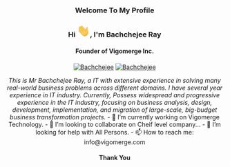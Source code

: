 <h3 align="center"> Welcome To My Profile </h3>
<p align="center">
<h3 align="center">Hi <img src="https://raw.githubusercontent.com/ABSphreak/ABSphreak/master/gifs/Hi.gif" width="30px">, I'm Bachchejee Ray</h3>
<h4 align="center">Founder of Vigomerge Inc.</h4>
<p align="center">
<a href="https://www.linkedin.com/in/bachchejee-ray-5b3457130/" target="blank"><img align="center" src="https://cdn.jsdelivr.net/npm/simple-icons@3.0.1/icons/linkedin.svg" alt="Bachchejee" height="30" width="40" /></a>
<a href="https://www.facebook.com/bachchejee.ray" target="blank"><img align="center" src="https://cdn.jsdelivr.net/npm/simple-icons@3.0.1/icons/facebook.svg" alt="Bachchejee" height="30" width="40" /></a>
</p>
</p>



<p align="center">
  <em> This is Mr Bachchejee Ray, a IT with extensive experience in solving many real-world business problems across different domains. I have several year experience in IT industry. Currently, Possess widespread and progressive experience in the IT industry, focusing on business analysis, design, development, implementation, and migration of large-scale, big-budget business transformation projects.
  </em> 
- 🔭 I’m currently working on Vigomerge Technology.
- 👯 I’m looking to collaborate on Cheif level company...
- 🤔 I’m looking for help with All Persons.
- 📫 How to reach me: info@vigomerge.com
 <h4 align="center">Thank You</h4>
</code>
